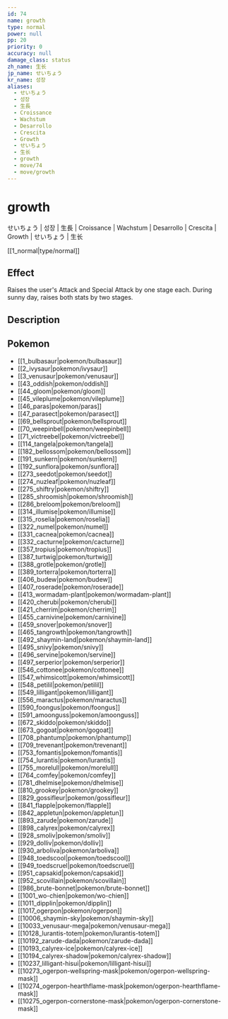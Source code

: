 ```yaml
---
id: 74
name: growth
type: normal
power: null
pp: 20
priority: 0
accuracy: null
damage_class: status
zh_name: 生长
jp_name: せいちょう
kr_name: 성장
aliases:
  - せいちょう
  - 성장
  - 生長
  - Croissance
  - Wachstum
  - Desarrollo
  - Crescita
  - Growth
  - せいちょう
  - 生长
  - growth
  - move/74
  - move/growth
---
```

# growth
    
せいちょう | 성장 | 生長 | Croissance | Wachstum | Desarrollo | Crescita | Growth | せいちょう | 生长

[[1_normal|type/normal]]

## Effect

Raises the user's Attack and Special Attack by one stage each.  During sunny day, raises both stats by two stages.

## Description



## Pokemon

- [[1_bulbasaur|pokemon/bulbasaur]]
- [[2_ivysaur|pokemon/ivysaur]]
- [[3_venusaur|pokemon/venusaur]]
- [[43_oddish|pokemon/oddish]]
- [[44_gloom|pokemon/gloom]]
- [[45_vileplume|pokemon/vileplume]]
- [[46_paras|pokemon/paras]]
- [[47_parasect|pokemon/parasect]]
- [[69_bellsprout|pokemon/bellsprout]]
- [[70_weepinbell|pokemon/weepinbell]]
- [[71_victreebel|pokemon/victreebel]]
- [[114_tangela|pokemon/tangela]]
- [[182_bellossom|pokemon/bellossom]]
- [[191_sunkern|pokemon/sunkern]]
- [[192_sunflora|pokemon/sunflora]]
- [[273_seedot|pokemon/seedot]]
- [[274_nuzleaf|pokemon/nuzleaf]]
- [[275_shiftry|pokemon/shiftry]]
- [[285_shroomish|pokemon/shroomish]]
- [[286_breloom|pokemon/breloom]]
- [[314_illumise|pokemon/illumise]]
- [[315_roselia|pokemon/roselia]]
- [[322_numel|pokemon/numel]]
- [[331_cacnea|pokemon/cacnea]]
- [[332_cacturne|pokemon/cacturne]]
- [[357_tropius|pokemon/tropius]]
- [[387_turtwig|pokemon/turtwig]]
- [[388_grotle|pokemon/grotle]]
- [[389_torterra|pokemon/torterra]]
- [[406_budew|pokemon/budew]]
- [[407_roserade|pokemon/roserade]]
- [[413_wormadam-plant|pokemon/wormadam-plant]]
- [[420_cherubi|pokemon/cherubi]]
- [[421_cherrim|pokemon/cherrim]]
- [[455_carnivine|pokemon/carnivine]]
- [[459_snover|pokemon/snover]]
- [[465_tangrowth|pokemon/tangrowth]]
- [[492_shaymin-land|pokemon/shaymin-land]]
- [[495_snivy|pokemon/snivy]]
- [[496_servine|pokemon/servine]]
- [[497_serperior|pokemon/serperior]]
- [[546_cottonee|pokemon/cottonee]]
- [[547_whimsicott|pokemon/whimsicott]]
- [[548_petilil|pokemon/petilil]]
- [[549_lilligant|pokemon/lilligant]]
- [[556_maractus|pokemon/maractus]]
- [[590_foongus|pokemon/foongus]]
- [[591_amoonguss|pokemon/amoonguss]]
- [[672_skiddo|pokemon/skiddo]]
- [[673_gogoat|pokemon/gogoat]]
- [[708_phantump|pokemon/phantump]]
- [[709_trevenant|pokemon/trevenant]]
- [[753_fomantis|pokemon/fomantis]]
- [[754_lurantis|pokemon/lurantis]]
- [[755_morelull|pokemon/morelull]]
- [[764_comfey|pokemon/comfey]]
- [[781_dhelmise|pokemon/dhelmise]]
- [[810_grookey|pokemon/grookey]]
- [[829_gossifleur|pokemon/gossifleur]]
- [[841_flapple|pokemon/flapple]]
- [[842_appletun|pokemon/appletun]]
- [[893_zarude|pokemon/zarude]]
- [[898_calyrex|pokemon/calyrex]]
- [[928_smoliv|pokemon/smoliv]]
- [[929_dolliv|pokemon/dolliv]]
- [[930_arboliva|pokemon/arboliva]]
- [[948_toedscool|pokemon/toedscool]]
- [[949_toedscruel|pokemon/toedscruel]]
- [[951_capsakid|pokemon/capsakid]]
- [[952_scovillain|pokemon/scovillain]]
- [[986_brute-bonnet|pokemon/brute-bonnet]]
- [[1001_wo-chien|pokemon/wo-chien]]
- [[1011_dipplin|pokemon/dipplin]]
- [[1017_ogerpon|pokemon/ogerpon]]
- [[10006_shaymin-sky|pokemon/shaymin-sky]]
- [[10033_venusaur-mega|pokemon/venusaur-mega]]
- [[10128_lurantis-totem|pokemon/lurantis-totem]]
- [[10192_zarude-dada|pokemon/zarude-dada]]
- [[10193_calyrex-ice|pokemon/calyrex-ice]]
- [[10194_calyrex-shadow|pokemon/calyrex-shadow]]
- [[10237_lilligant-hisui|pokemon/lilligant-hisui]]
- [[10273_ogerpon-wellspring-mask|pokemon/ogerpon-wellspring-mask]]
- [[10274_ogerpon-hearthflame-mask|pokemon/ogerpon-hearthflame-mask]]
- [[10275_ogerpon-cornerstone-mask|pokemon/ogerpon-cornerstone-mask]]


